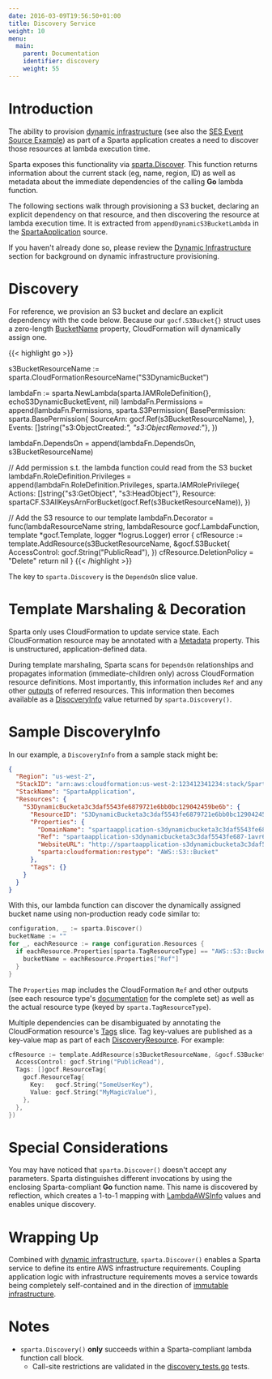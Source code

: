 ```yaml
---
date: 2016-03-09T19:56:50+01:00
title: Discovery Service
weight: 10
menu:
  main:
    parent: Documentation
    identifier: discovery
    weight: 55
---
```


# Introduction

The ability to provision [dynamic infrastructure](/docs/dynamic_infrastructure) (see also the [SES Event Source Example](/docs/eventsources/ses/#dynamic-resources:d680e8a854a7cbad6d490c445cba2eba)) as part of a Sparta application creates a need to discover those resources at lambda execution time.

Sparta exposes this functionality via [sparta.Discover](https://godoc.org/github.com/mweagle/Sparta#Discover).  This function returns information about the current stack (eg, name, region, ID) as well as metadata about the immediate dependencies of the calling **Go** lambda function.

The following sections walk through provisioning a S3 bucket, declaring an explicit dependency on that resource, and then discovering the resource at lambda execution time.  It is extracted from `appendDynamicS3BucketLambda` in the  [SpartaApplication](https://github.com/mweagle/SpartaApplication/blob/master/application.go) source.

If you haven't already done so, please review the [Dynamic Infrastructure](/docs/dynamic_infrastructure) section for background on dynamic infrastructure provisioning.


# Discovery

For reference, we provision an S3 bucket and declare an explicit dependency with the code below.  Because our `gocf.S3Bucket{}` struct uses a zero-length [BucketName](http://docs.aws.amazon.com/AWSCloudFormation/latest/UserGuide/aws-properties-s3-bucket.html#cfn-s3-bucket-name) property, CloudFormation will dynamically assign one.

{{< highlight go >}}

s3BucketResourceName := sparta.CloudFormationResourceName("S3DynamicBucket")

lambdaFn := sparta.NewLambda(sparta.IAMRoleDefinition{}, echoS3DynamicBucketEvent, nil)
lambdaFn.Permissions = append(lambdaFn.Permissions, sparta.S3Permission{
  BasePermission: sparta.BasePermission{
    SourceArn: gocf.Ref(s3BucketResourceName),
  },
  Events: []string{"s3:ObjectCreated:*",
                    "s3:ObjectRemoved:*"},
})

lambdaFn.DependsOn = append(lambdaFn.DependsOn, s3BucketResourceName)

// Add permission s.t. the lambda function could read from the S3 bucket
lambdaFn.RoleDefinition.Privileges = append(lambdaFn.RoleDefinition.Privileges,
  sparta.IAMRolePrivilege{
    Actions:  []string{"s3:GetObject",
                       "s3:HeadObject"},
    Resource: spartaCF.S3AllKeysArnForBucket(gocf.Ref(s3BucketResourceName)),
  })

// Add the S3 resource to our template
lambdaFn.Decorator = func(lambdaResourceName string,
  lambdaResource gocf.LambdaFunction,
  template *gocf.Template,
  logger *logrus.Logger) error {
  cfResource := template.AddResource(s3BucketResourceName, &gocf.S3Bucket{
    AccessControl: gocf.String("PublicRead"),
  })
  cfResource.DeletionPolicy = "Delete"
  return nil
}
{{< /highlight >}}


The key to `sparta.Discovery` is the `DependsOn` slice value.

# Template Marshaling & Decoration

Sparta only uses CloudFormation to update service state.  Each CloudFormation resource may be annotated with a [Metadata](http://docs.aws.amazon.com/AWSCloudFormation/latest/UserGuide/aws-attribute-metadata.html) property.  This is unstructured, application-defined data.

During template marshaling, Sparta scans for `DependsOn` relationships and propagates information (immediate-children only) across CloudFormation resource definitions.  Most importantly, this information includes `Ref` and any other [outputs](https://github.com/mweagle/Sparta/blob/master/cloudformation_resources.go#L24) of referred resources.  This information then becomes available as a [DisocveryInfo](https://godoc.org/github.com/mweagle/Sparta#DiscoveryInfo) value returned by `sparta.Discovery()`.

# Sample DiscoveryInfo

In our example, a `DiscoveryInfo` from a sample stack might be:

```json
{
  "Region": "us-west-2",
  "StackID": "arn:aws:cloudformation:us-west-2:123412341234:stack/SpartaApplication/d87bb070-cce5-11e5-b6ca-503f20f2ad1e",
  "StackName": "SpartaApplication",
  "Resources": {
    "S3DynamicBucketa3c3daf5543fe6879721e6bb0bc129042459be6b": {
      "ResourceID": "S3DynamicBucketa3c3daf5543fe6879721e6bb0bc129042459be6b",
      "Properties": {
        "DomainName": "spartaapplication-s3dynamicbucketa3c3daf5543fe687-1avr6h3lrprju.s3.amazonaws.com",
        "Ref": "spartaapplication-s3dynamicbucketa3c3daf5543fe687-1avr6h3lrprju",
        "WebsiteURL": "http://spartaapplication-s3dynamicbucketa3c3daf5543fe687-1avr6h3lrprju.s3-website-us-west-2.amazonaws.com",
        "sparta:cloudformation:restype": "AWS::S3::Bucket"
      },
      "Tags": {}
    }
  }
}
```

With this, our lambda function can discover the dynamically assigned bucket name using non-production ready code similar to:

```go
configuration, _ := sparta.Discover()
bucketName := ""
for _, eachResource := range configuration.Resources {
  if eachResource.Properties[sparta.TagResourceType] == "AWS::S3::Bucket" {
    bucketName = eachResource.Properties["Ref"]
  }
}
```

The `Properties` map includes the CloudFormation `Ref` and other outputs (see each resource type's [documentation](http://docs.aws.amazon.com/AWSCloudFormation/latest/UserGuide/aws-template-resource-type-ref.html) for the complete set) as well as the actual resource type (keyed by `sparta.TagResourceType`).

Multiple dependencies can be disambiguated by annotating the CloudFormation resource's [Tags](http://docs.aws.amazon.com/AWSCloudFormation/latest/UserGuide/aws-properties-resource-tags.html) slice.  Tag key-values are published as a key-value map as part of each [DiscoveryResource](https://godoc.org/github.com/mweagle/Sparta#DiscoveryResource).  For example:

```go
cfResource := template.AddResource(s3BucketResourceName, &gocf.S3Bucket{
  AccessControl: gocf.String("PublicRead"),
  Tags: []gocf.ResourceTag{
    gocf.ResourceTag{
      Key:   gocf.String("SomeUserKey"),
      Value: gocf.String("MyMagicValue"),
    },
  },
})
```

# Special Considerations

You may have noticed that `sparta.Discover()` doesn't accept any parameters.  Sparta distinguishes different invocations by using the enclosing Sparta-compliant **Go** function name.  This name is discovered by reflection, which creates a 1-to-1 mapping with [LambdaAWSInfo](https://godoc.org/github.com/mweagle/Sparta#LambdaAWSInfo) values and enables unique discovery.

# Wrapping Up

Combined with [dynamic infrastructure](/docs/dynamic_infrastructure), `sparta.Discover()` enables a Sparta service to define its entire AWS infrastructure requirements.  Coupling application logic with infrastructure requirements moves a service towards being completely self-contained and in the direction of [immutable infrastructure](https://fugue.co/oreilly/).

# Notes
  - `sparta.Discovery()` **only** succeeds within a Sparta-compliant lambda function call block.
    - Call-site restrictions are validated in the [discovery_tests.go](https://github.com/mweagle/Sparta/blob/master/discovery_test.go) tests.
